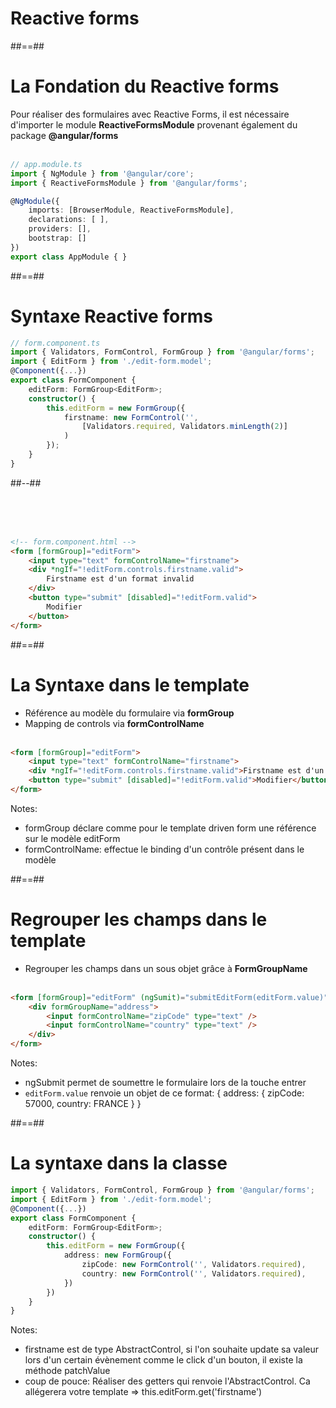 <!-- .slide: class="transition-bg-sfeir-1" -->
# Reactive forms

##==##

<!-- .slide: class="with-code inconsolata" -->
# La Fondation du Reactive forms
Pour réaliser des formulaires avec Reactive Forms, il est nécessaire d'importer le module <b>ReactiveFormsModule</b> provenant également du package <b>@angular/forms</b>
<br/><br/>

```typescript
// app.module.ts
import { NgModule } from '@angular/core';
import { ReactiveFormsModule } from '@angular/forms';

@NgModule({
    imports: [BrowserModule, ReactiveFormsModule],
    declarations: [ ],
    providers: [],
    bootstrap: []
})
export class AppModule { }
```
<!-- .element: class="big-code" -->

##==##

<!-- .slide: class="two-column with-code inconsolata" -->
# Syntaxe Reactive forms


```typescript
// form.component.ts
import { Validators, FormControl, FormGroup } from '@angular/forms';
import { EditForm } from './edit-form.model';
@Component({...})
export class FormComponent {
    editForm: FormGroup<EditForm>;
    constructor() {
        this.editForm = new FormGroup({
            firstname: new FormControl('',
                [Validators.required, Validators.minLength(2)]
            )
        });
    }
}
```
<!-- .element: class="medium-code" -->

##--##
<!-- .slide: class="with-code inconsolata" -->

<br/><br/><br/>

```html
<!-- form.component.html -->
<form [formGroup]="editForm">
    <input type="text" formControlName="firstname">
    <div *ngIf="!editForm.controls.firstname.valid">
        Firstname est d'un format invalid
    </div>
    <button type="submit" [disabled]="!editForm.valid">
        Modifier
    </button>
</form>
```
<!-- .element: class="medium-code" -->

##==##
<!-- .slide: class="with-code inconsolata" -->
# La Syntaxe dans le template

- Référence au modèle du formulaire via <b>formGroup</b>
- Mapping de controls via <b>formControlName</b><br/><br/>

```html
<form [formGroup]="editForm">
    <input type="text" formControlName="firstname">
    <div *ngIf="!editForm.controls.firstname.valid">Firstname est d'un format invalid</div>
    <button type="submit" [disabled]="!editForm.valid">Modifier</button>
</form>
```
<!-- .element: class="big-code" -->
Notes:
- formGroup déclare comme pour le template driven form une référence sur le modèle editForm
- formControlName: effectue le binding d'un contrôle présent dans le modèle

##==##

<!-- .slide: class="with-code inconsolata" -->
# Regrouper les champs dans le template

- Regrouper les champs dans un sous objet grâce à <b>FormGroupName</b> <br/><br/>

```html
<form [formGroup]="editForm" (ngSumit)="submitEditForm(editForm.value)">
    <div formGroupName="address">
        <input formControlName="zipCode" type="text" />
        <input formControlName="country" type="text" />
    </div>
</form>
```
<!-- .element: class="big-code" -->
Notes:
- ngSubmit permet de soumettre le formulaire lors de la touche entrer
- `editForm.value` renvoie un objet de ce format: { address: { zipCode: 57000, country: FRANCE } }

##==##

<!-- .slide: class="with-code inconsolata" -->
# La syntaxe dans la classe

```typescript
import { Validators, FormControl, FormGroup } from '@angular/forms';
import { EditForm } from './edit-form.model';
@Component({...})
export class FormComponent {
    editForm: FormGroup<EditForm>;
    constructor() {
        this.editForm = new FormGroup({
            address: new FormGroup({
                zipCode: new FormControl('', Validators.required),
                country: new FormControl('', Validators.required),
            })
        })
    }
}
```
<!-- .element: class="big-code" -->
Notes:
- firstname est de type AbstractControl, si l'on souhaite update sa valeur lors d'un certain évènement comme le click d'un bouton, il existe la méthode patchValue
- coup de pouce: Réaliser des getters qui renvoie l'AbstractControl. Ca allégerera votre template => this.editForm.get('firstname')
